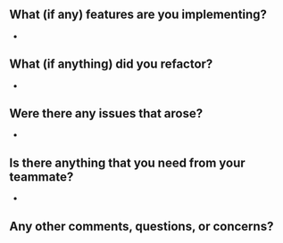 ## What (if any) features are you implementing?
- 

## What (if anything) did you refactor?
-

## Were there any issues that arose?
-

## Is there anything that you need from your teammate?
-

## Any other comments, questions, or concerns?
